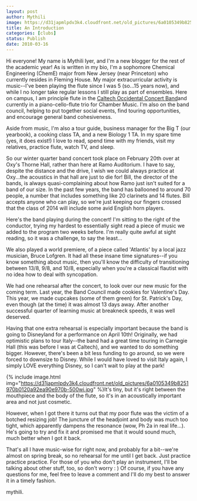 ```yaml
---
layout: post
author: Mythili
image: https://d31japmlpdv3k4.cloudfront.net/old_pictures/6a0105349b8251970b0120a92e94b4970b-500wi.jpg
title: An Introduction
categories: [clubs]
status: Publish
date: 2010-03-16
---
```


Hi everyone!
My name is Mythili Iyer, and I'm a new blogger for the rest of the academic year! As is written in my bio, I'm a sophomore Chemical Engineering (ChemE) major from New Jersey (near Princeton) who currently resides in Fleming House. My major extracurricular activity is music--I've been playing the flute since I was 5 (so...15 years now), and while I no longer take regular lessons I still play as part of ensembles. Here on campus, I am principle flute in the <a href="https://bands.caltech.edu" target="_blank" title="The Band webpage!">Caltech Occidental Concert Band</a>and currently in a piano-cello-flute trio for Chamber Music. I'm also on the band council, helping to put together social events, find touring opportunities, and encourage general band cohesiveness.

Aside from music, I'm also a tour guide, business manager for the Big T (our yearbook), a cooking class TA, and a new Biology 1 TA. In my spare time (yes, it does exist!) I love to read, spend time with my friends, visit my relatives, practice flute, watch TV, and sleep.

So our winter quarter band concert took place on February 20th over at Oxy's Thorne Hall, rather than here at Ramo Auditorium. I have to say, despite the distance and the drive, I wish we could always practice at Oxy...the acoustics in that hall are just to die for! Bill, the director of the bands, is always quasi-complaining about how Ramo just isn't suited for a band of our size. In the past few years, the band has ballooned to around 70 people, a number that includes something like 20 clarinets and 14 flutes. Bill accepts anyone who can play, so we're just keeping our fingers crossed that the class of 2014 will include some avid English horn players.

Here's the band playing during the concert! I'm sitting to the right of the conductor, trying my hardest to essentially sight read a piece of music we added to the program two weeks before. I'm really quite awful at sight reading, so it was a challenge, to say the least...

We also played a world premiere, of a piece called 'Atlantis' by a local jazz musician, Bruce Lofgren. It had all these insane time signatures--if you know something about music, then you'll know the difficulty of transitioning between 13/8, 9/8, and 10/8, especially when you're a classical flautist with no idea how to deal with syncopation.

We had one rehearsal after the concert, to look over our new music for the coming term. Last year, the Band Council made cookies for Valentine's Day. This year, we made cupcakes (some of them green) for St. Patrick's Day, even though (at the time) it was almost 13 days away. After another successful quarter of learning music at breakneck speeds, it was well deserved.

Having that one extra rehearsal is especially important because the band is going to Disneyland for a performance on April 10th! Originally, we had optimistic plans to tour Italy--the band had a great time touring in Carnegie Hall (this was before I was at Caltech), and we wanted to do something bigger. However, there's been a bit less funding to go around, so we were forced to downsize to Disney. While I would have loved to visit Italy again, I simply LOVE everything Disney, so I can't wait to play at the park!

{% include image.html img="https://d31japmlpdv3k4.cloudfront.net/old_pictures/6a0105349b8251970b0120a92ea90e970b-500wi.jpg" %}It's tiny, but it's right between the mouthpiece and the body of the flute, so it's in an acoustically important area and not just cosmetic.

However, when I got there it turns out that my poor flute was the victim of a botched resizing job! The juncture of the headjoint and body was much too tight, which apparently dampens the resonance (wow, Ph 2a in real life...). He's going to try and fix it and promised me that it would sound much, much better when I got it back.

That's all I have music-wise for right now, and probably for a bit--we're almost on spring break, so no rehearsal for me until I get back. Just practice practice practice. For those of you who don't play an instrument, I'll be talking about other stuff, too, so don't worry : )
Of course, if you have any questions for me, feel free to leave a comment and I'll do my best to answer it in a timely fashion.

mythili.

